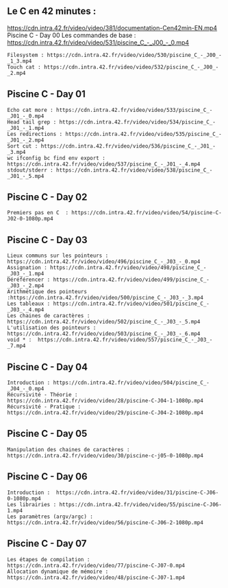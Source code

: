 ## Le C en 42 minutes : 
https://cdn.intra.42.fr/video/video/381/documentation-Cen42min-EN.mp4
 Piscine C - Day 00
	Les commandes de base : https://cdn.intra.42.fr/video/video/531/piscine_C_-_J00_-_0.mp4

	Filesystem : https://cdn.intra.42.fr/video/video/530/piscine_C_-_J00_-_1_3.mp4
	Touch cat : https://cdn.intra.42.fr/video/video/532/piscine_C_-_J00_-_2.mp4
## Piscine C - Day 01

	Echo cat more : https://cdn.intra.42.fr/video/video/533/piscine_C_-_J01_-_0.mp4
	Head tail grep : https://cdn.intra.42.fr/video/video/534/piscine_C_-_J01_-_1.mp4
	Les redirections : https://cdn.intra.42.fr/video/video/535/piscine_C_-_J01_-_2.mp4
	Sort cut : https://cdn.intra.42.fr/video/video/536/piscine_C_-_J01_-_3.mp4
	wc ifconfig bc find env export : https://cdn.intra.42.fr/video/video/537/piscine_C_-_J01_-_4.mp4
	stdout/stderr : https://cdn.intra.42.fr/video/video/538/piscine_C_-_J01_-_5.mp4

## Piscine C - Day 02

	Premiers pas en C  : https://cdn.intra.42.fr/video/video/54/piscine-C-J02-0-1080p.mp4

## Piscine C - Day 03

	Lieux communs sur les pointeurs : https://cdn.intra.42.fr/video/video/496/piscine_C_-_J03_-_0.mp4
	Assignation : https://cdn.intra.42.fr/video/video/498/piscine_C_-_J03_-_1.mp4
	Déréférencer : https://cdn.intra.42.fr/video/video/499/piscine_C_-_J03_-_2.mp4
	Arithmétique des pointeurs :https://cdn.intra.42.fr/video/video/500/piscine_C_-_J03_-_3.mp4
	Les tableaux : https://cdn.intra.42.fr/video/video/501/piscine_C_-_J03_-_4.mp4
	Les chaines de caractères : https://cdn.intra.42.fr/video/video/502/piscine_C_-_J03_-_5.mp4
	L'utilisation des pointeurs : https://cdn.intra.42.fr/video/video/503/piscine_C_-_J03_-_6.mp4
	void * :  https://cdn.intra.42.fr/video/video/557/piscine_C_-_J03_-_7.mp4

## Piscine C - Day 04

	Introduction : https://cdn.intra.42.fr/video/video/504/piscine_C_-_J04_-_0.mp4
	Récursivité - Théorie : https://cdn.intra.42.fr/video/video/28/piscine-C-J04-1-1080p.mp4
	Récursivité - Pratique : https://cdn.intra.42.fr/video/video/29/piscine-C-J04-2-1080p.mp4

## Piscine C - Day 05

	Manipulation des chaines de caractères : https://cdn.intra.42.fr/video/video/30/piscine-c-j05-0-1080p.mp4 

## Piscine C - Day 06

	Introduction :  https://cdn.intra.42.fr/video/video/31/piscine-C-J06-0-1080p.mp4
	Les librairies : https://cdn.intra.42.fr/video/video/55/piscine-C-J06-1.mp4
	Les paramètres (argv/argc) : https://cdn.intra.42.fr/video/video/56/piscine-C-J06-2-1080p.mp4

## Piscine C - Day 07

	Les étapes de compilation : https://cdn.intra.42.fr/video/video/77/piscine-C-J07-0.mp4 
	Allocation dynamique de mémoire : https://cdn.intra.42.fr/video/video/48/piscine-C-J07-1.mp4
 